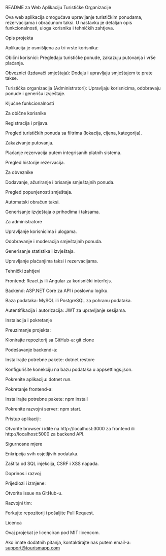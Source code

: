 README za Web Aplikaciju Turističke Organizacije

Ova web aplikacija omogućava upravljanje turističkim ponudama, rezervacijama i obračunom taksi. U nastavku je detaljan opis funkcionalnosti, uloga korisnika i tehničkih zahtjeva.

Opis projekta

Aplikacija je osmišljena za tri vrste korisnika:

Obični korisnici: Pregledaju turističke ponude, zakazuju putovanja i vrše plaćanja.

Obveznici (Izdavači smještaja): Dodaju i upravljaju smještajem te prate takse.

Turistička organizacija (Administratori): Upravljaju korisnicima, odobravaju ponude i generišu izvještaje.

Ključne funkcionalnosti

Za obične korisnike

Registracija i prijava.

Pregled turističkih ponuda sa filtrima (lokacija, cijena, kategorija).

Zakazivanje putovanja.

Plaćanje rezervacija putem integrisanih platnih sistema.

Pregled historije rezervacija.

Za obveznike

Dodavanje, ažuriranje i brisanje smještajnih ponuda.

Pregled popunjenosti smještaja.

Automatski obračun taksi.

Generisanje izvještaja o prihodima i taksama.

Za administratore

Upravljanje korisnicima i ulogama.

Odobravanje i moderacija smještajnih ponuda.

Generisanje statistika i izvještaja.

Upravljanje plaćanjima taksi i rezervacijama.

Tehnički zahtjevi

Frontend: React.js ili Angular za korisnički interfejs.

Backend: ASP.NET Core za API i poslovnu logiku.

Baza podataka: MySQL ili PostgreSQL za pohranu podataka.

Autentifikacija i autorizacija: JWT za upravljanje sesijama.

Instalacija i pokretanje

Preuzimanje projekta:

Klonirajte repozitorij sa GitHub-a: git clone <link>

Podešavanje backend-a:

Instalirajte potrebne pakete: dotnet restore

Konfigurišite konekciju na bazu podataka u appsettings.json.

Pokrenite aplikaciju: dotnet run.

Pokretanje frontend-a:

Instalirajte potrebne pakete: npm install

Pokrenite razvojni server: npm start.

Pristup aplikaciji:

Otvorite browser i idite na http://localhost:3000 za frontend ili http://localhost:5000 za backend API.

Sigurnosne mjere

Enkripcija svih osjetljivih podataka.

Zaštita od SQL injekcija, CSRF i XSS napada.

Doprinos i razvoj

Prijedlozi i izmjene:

Otvorite issue na GitHub-u.

Razvojni tim:

Forkujte repozitorij i pošaljite Pull Request.

Licenca

Ovaj projekat je licenciran pod MIT licencom.

Ako imate dodatnih pitanja, kontaktirajte nas putem email-a: support@tourismapp.com


